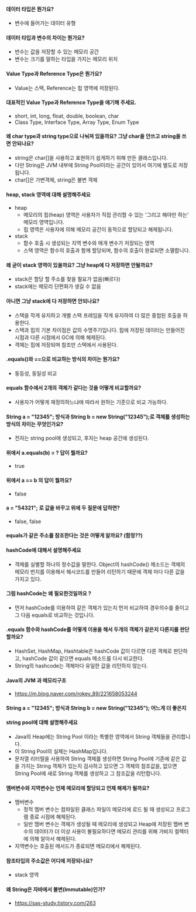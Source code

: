 #### 데이터 타입은 뭔가요?
- 변수에 들어가는 데이터 유형

#### 데이터 타입과 변수의 차이는 뭔가요?
- 번수는 값을 저장할 수 있는 메모리 공간
- 변수는 크기를 말하는 타입을 가지는 메모리 위치

#### Value Type과 Reference Type은 뭔가요?
- Value는 스택, Reference는 힙 영역에 저장된다.

#### 대표적인 Value Type과 Reference Type을 얘기해 주세요.
- short, int, long, float, double, boolean, char
- Class Type, Interface Type, Array Type, Enum Type

#### 왜 char type과 string type으로 나눠져 있을까요? 그냥 char을 안쓰고 string을 쓰면 안되나요?
- string은 char[]을 사용하고 표현하기 쉽게하기 위해 만든 클래스입니다.
- 다만 String은 JVM 내부에 String Pool이라는 공간이 있어서 여기에 별도로 저장됩니다.
- char[]은 가변객체, string은 불변 객체

#### heap, stack 영역에 대해 설명해주세요
- heap
  - 메모리의 힙(heap) 영역은 사용자가 직접 관리할 수 있는 '그리고 해야만 하는' 메모리 영역입니다.
  - 힙 영역은 사용자에 의해 메모리 공간이 동적으로 할당되고 해제됩니다.
- stack
  - 함수 호출 시 생성되는 지역 변수와 매개 변수가 저장되는 영역
  - 스택 영역은 함수의 호출과 함께 할당되며, 함수의 호출이 완료되면 소멸합니다.

#### 왜 굳이 stack 영역이 있을까요? 그냥 heap에 다 저장하면 안될까요?
- stack은 할당 할 주소를 찾을 필요가 없음(빠르다)
- stack에는 메모리 단편화가 생길 수 없음

#### 아니면 그냥 stack에 다 저장하면 안되나요?
- 스택을 작게 유지하고 개별 스택 프레임을 작게 유지하여 더 많은 중첩된 호출을 허용한다.
- 스택과 힙의 기본 차이점은 값의 수명주기입니다. 힙에 저장된 데이터는 만들어진 시점과 다른 시점에서 GC에 의해 해제된다.
- 객체는 힙에 저장되며 참조만 스택에서 사용된다.

#### .equals()와 ==으로 비교하는 방식의 차이는 뭔가요?
- 동등성, 동일성 비교

#### equals 함수에서 2개의 객체가 같다는 것을 어떻게 비교할까요?
- 사용자가 어떻게 재정의하느냐에 따라서 원하는 기준으로 비교 가능하다.

#### String a = "12345"; 방식과 String b = new String("12345");로 객체를 생성하는 방식의 차이는 무엇인가요?
- 전자는 string pool에 생성되고, 후자는 heap 공간에 생성된다.

#### 위에서 a.equals(b) = ? 답이 뭘까요?
- true

#### 위에서 a == b 의 답이 뭘까요?
- false

#### a = "54321"; 로 값을 바꾸고 위에 두 질문에 답하면?
- false, false

#### equals가 같은 주소를 참조한다는 것은 어떻게 알까요? (함정??)

#### hashCode에 대해서 설명해주세요
- 객체를 실별할 하나의 정수값을 말한다. Object의 hashCode() 메소드는 객체의 메모리 번지를 이용해서 해시코드를 만들어 리턴하기 때문에 객체 마다 다른 값을 가지고 있다.

#### 그럼 hashCode는 왜 필요한것일까요 ?
- 먼저 hashCode를 이용하여 같은 객체가 있는지 먼저 비교하여 경우의수를 줄이고 그 다음 equals로 비교하는 것입니다.

#### .equals 함수와 hashCode를 어떻게 이용을 해서 두개의 객체가 같은지 다른지를 판단 할까요?
- HashSet, HashMap, Hashtable은 hashCode 값이 다르면 다른 객체로 판단하고, hashCode 값이 같으면 equals 메소드를 다시 비교한다.
- String의 hashcode는 객체마다 유일한 값을 리턴하지 않는다.

#### Java의 JVM 과 메모리구조
- https://m.blog.naver.com/rokey_89/221658053244

#### String a = "12345"; 방식과 String b = new String("12345"); 어느게 더 좋은지

#### string pool에 대해 설명해주세요
- Java의 Heap에는 String Pool 이라는 특별한 영역에서 String 객체들을 관리합니다. 
- 이 String Pool의 실체는 HashMap입니다.
- 문자열 리터럴을 사용하여 String 객체를 생성하면 String Pool에 기존에 같은 값을 가지는 String 객체가 있는지 검사하고 있으면 그 객체의 참조값을, 없으면 String Pool에 새로 String 객체를 생성하고 그 참조값을 리턴합니다.

#### 멤버변수와 지역변수는 언제 메모리에 할당되고 언제 해제가 될까요?
- 멤버변수
  - 정적 멤버 변수는 컴파일된 클래스 파일이 메모리에 로드 될 때 생성되고 프로그램 종료 시점에 해제된다.
  - 일반 멤버 변수는 객체가 생성될 때 메모리에 생성되고 Heap에 저장된 멤버 변수의 데이터가 더 이상 사용이 불필요하다면 메모리 관리를 위해 가비지 컬렉터에 의해 알아서 해제된다.
- 지역변수는 호출된 메서드가 종료되면 메모리에서 해제된다.

#### 참조타입의 주소값은 어디에 저장되나요? 
- stack 영역

#### 왜 String은 자바에서 불변(Immutable)인가?
- https://sas-study.tistory.com/263
